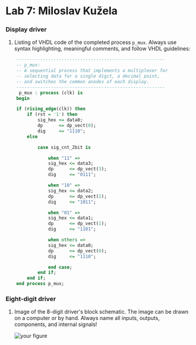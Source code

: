 # Lab 7: Miloslav Kužela

### Display driver

1. Listing of VHDL code of the completed process `p_mux`. Always use syntax highlighting, meaningful comments, and follow VHDL guidelines:

```vhdl
    --------------------------------------------------------
    -- p_mux:
    -- A sequential process that implements a multiplexer for
    -- selecting data for a single digit, a decimal point,
    -- and switches the common anodes of each display.
    --------------------------------------------------------
     p_mux : process (clk) is
	begin

    if (rising_edge(clk)) then
		if (rst = '1') then
			sig_hex <= data0;
			dp      <= dp_vect(0);
			dig     <= "1110";
		else

			case sig_cnt_2bit is

				when "11" =>
				sig_hex <= data3;
				dp      <= dp_vect(3);
				dig     <= "0111";

				when "10" =>
				sig_hex <= data2;
				dp      <= dp_vect(2);
				dig     <= "1011";

				when "01" =>
				sig_hex <= data1;
				dp      <= dp_vect(1);
				dig     <= "1101";

				when others =>
				sig_hex <= data0;
				dp      <= dp_vect(0);
				dig     <= "1110";

				end case;
            end if;
        end if;
    end process p_mux;
```

### Eight-digit driver

1. Image of the 8-digit driver's block schematic. The image can be drawn on a computer or by hand. Always name all inputs, outputs, components, and internal signals!

   ![your figure]()
